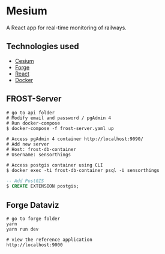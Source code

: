 # Mesium

A React app for real-time monitoring of railways.

## Technologies used

- [Cesium](https://cesium.com/)
- [Forge](https://forge.autodesk.com/)
- [React](https://reactjs.org/)
- [Docker](https://www.docker.com/)

## FROST-Server

``` shell
# go to api folder
# Modify email and password / pgAdmin 4
# Run docker-compose
$ docker-compose -f frost-server.yaml up

# Access pgAdmin 4 container http://localhost:9090/
# Add new server 
# Host: frost-db-container
# Username: sensorthings

# Access postgis container using CLI
$ docker exec -ti frost-db-container psql -U sensorthings
```

``` sql
-- Add PostGIS
$ CREATE EXTENSION postgis;
```

## Forge Dataviz

``` shell
# go to forge folder
yarn
yarn run dev

# view the reference application
http://localhost:9000
```
